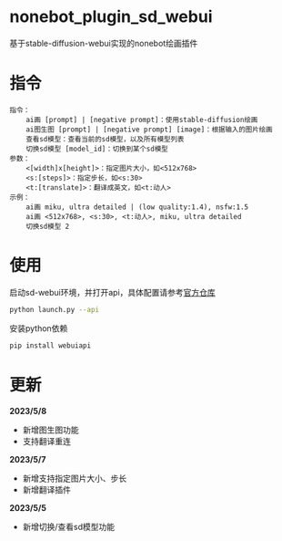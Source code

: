 # nonebot_plugin_sd_webui

基于stable-diffusion-webui实现的nonebot绘画插件

# 指令

```
指令：
    ai画 [prompt] | [negative prompt]：使用stable-diffusion绘画
    ai图生图 [prompt] | [negative prompt] [image]：根据输入的图片绘画
    查看sd模型：查看当前的sd模型，以及所有模型列表
    切换sd模型 [model_id]：切换到某个sd模型
参数：
    <[width]x[height]>：指定图片大小，如<512x768>
    <s:[steps]>：指定步长，如<s:30>
    <t:[translate]>：翻译成英文，如<t:动人>
示例：
    ai画 miku, ultra detailed | (low quality:1.4), nsfw:1.5
    ai画 <512x768>, <s:30>, <t:动人>, miku, ultra detailed
    切换sd模型 2
```
# 使用


启动sd-webui环境，并打开api，具体配置请参考[官方仓库](https://github.com/AUTOMATIC1111/stable-diffusion-webui)

```bash
python launch.py --api
```

安装python依赖

```bash
pip install webuiapi
```


# 更新

**2023/5/8**

- 新增图生图功能
- 支持翻译重连

**2023/5/7**

- 新增支持指定图片大小、步长
- 新增翻译插件

**2023/5/5**

- 新增切换/查看sd模型功能